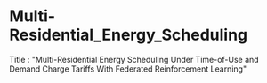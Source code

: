 # Multi-Residential_Energy_Scheduling
Title : "Multi-Residential Energy Scheduling Under Time-of-Use and Demand Charge Tariffs With Federated Reinforcement Learning"
